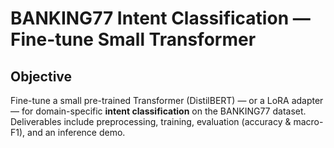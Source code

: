 # BANKING77 Intent Classification — Fine-tune Small Transformer

## Objective
Fine-tune a small pre-trained Transformer (DistilBERT) — or a LoRA adapter — for domain-specific **intent classification** on the BANKING77 dataset. Deliverables include preprocessing, training, evaluation (accuracy & macro-F1), and an inference demo.

